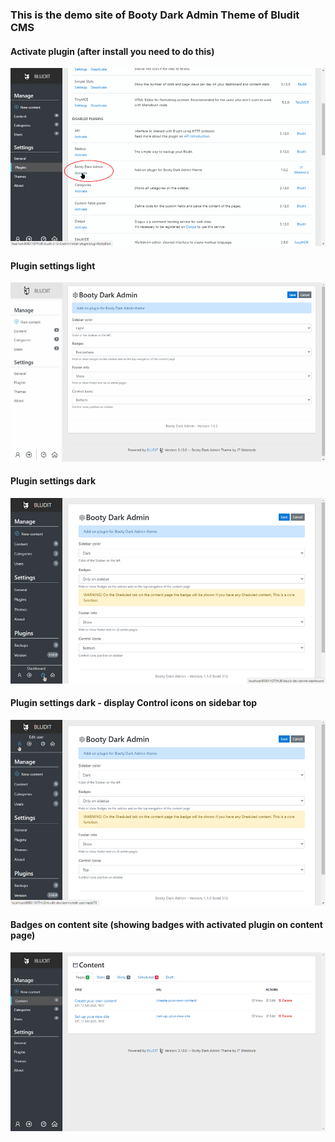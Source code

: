 ### This is the demo site of Booty Dark Admin Theme of Bludit CMS

#### Activate plugin (after install you need to do this)

![](https://github.com/JTWebTools/booty-dark-admin-plugin/blob/master/images/plugin-activate.png "Activate plugin")

#### Plugin settings light

![](https://github.com/JTWebTools/booty-dark-admin-plugin/blob/master/images/plugin-settings-light.png "Plugin settings light")

#### Plugin settings dark

![](https://github.com/JTWebTools/booty-dark-admin-plugin/blob/master/images/plugin-settings-dark.png "Plugin settings dark")

#### Plugin settings dark - display Control icons on sidebar top

![](https://github.com/JTWebTools/booty-dark-admin-plugin/blob/master/images/plugin-settings-dark-icons-top.png "Display Control icons on sidebar top")

#### Badges on content site (showing badges with activated plugin on content page)

![](https://github.com/JTWebTools/booty-dark-admin-theme/blob/master/images/content-badges.png "Dashboard dark")
